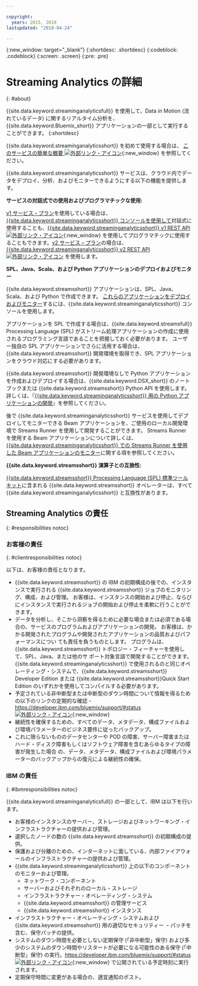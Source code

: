 ```yaml
---

copyright:
  years: 2015, 2018
lastupdated: "2018-04-24"

---
```


<!-- Attribute definitions -->
{:new_window: target="_blank"}
{:shortdesc: .shortdesc}
{:codeblock: .codeblock}
{:screen: .screen}
{:pre: .pre}

# Streaming Analytics の詳細
{: #about}

{{site.data.keyword.streaminganalyticsfull}} を使用して、Data in Motion (流れているデータ) に関するリアルタイム分析を、{{site.data.keyword.Bluemix_short}} アプリケーションの一部として実行することができます。
{:shortdesc}

{{site.data.keyword.streaminganalyticsshort}} を初めて使用する場合は、 [このサービスの簡単な概要 ![外部リンク・アイコン](../../icons/launch-glyph.svg "外部リンク・アイコン")](https://developer.ibm.com/streamsdev/docs/streaming-analytics-now-available-bluemix-2/){:new_window} を参照してください。

{{site.data.keyword.streaminganalyticsshort}} サービスは、クラウド内でデータをデプロイ、分析、およびモニターできるようにする以下の機能を提供します。

**サービスの対話式での使用およびプログラマチックな使用:**

[v1 サービス・プラン](/docs/services/StreamingAnalytics/service_plans.html)を使用している場合は、[{{site.data.keyword.streaminganalyticsshort}} コンソールを使用して](/docs/services/StreamingAnalytics/c_streams_console.html)対話式に使用することも、[{{site.data.keyword.streaminganalyticsshort}} v1 REST API ![外部リンク・アイコン](../../icons/launch-glyph.svg "外部リンク・アイコン")](https://console.bluemix.net/apidocs/220){:new_window} を使用してプログラマチックに使用することもできます。[v2 サービス・プラン](/docs/services/StreamingAnalytics/service_plans.html)の場合は、[{{site.data.keyword.streaminganalyticsshort}} v2 REST API ![外部リンク・アイコン](../../icons/launch-glyph.svg "外部リンク・アイコン")](https://console.bluemix.net/apidocs/1939) を使用します。

**SPL、Java、Scala、および Python アプリケーションのデプロイおよびモニター**

{{site.data.keyword.streamsshort}} アプリケーションは、SPL、Java、Scala、および Python で作成できます。 [これらのアプリケーションをデプロイおよびモニター](/docs/services/StreamingAnalytics/t_deploytocloud.html)するには、{{site.data.keyword.streaminganalyticsshort}} コンソールを使用します。

アプリケーションを SPL で作成する場合は、{{site.data.keyword.streamsfull}} Processing Language (SPL) がストリーム処理アプリケーションの作成に使用されるプログラミング言語であることを把握しておく必要があります。 ユーザー独自の SPL アプリケーションでさらに活用する場合は、{{site.data.keyword.streamsshort}} 開発環境を取得でき、SPL アプリケーションをクラウド対応にする必要があります。

{{site.data.keyword.streamsshort}} 開発環境なしで Python アプリケーションを作成およびデプロイする場合は、{{site.data.keyword.DSX_short}} のノートブックまたは {{site.data.keyword.streamsshort}} Python API を使用します。詳しくは、『[{{site.data.keyword.streaminganalyticsshort}} 用の Python アプリケーションの開発](/docs/services/StreamingAnalytics/t_develop_apps_python.html)』を参照してください。

後で {{site.data.keyword.streaminganalyticsshort}} サービスを使用してデプロイしてモニターできる Beam アプリケーションを、ご使用のローカル開発環境で Streams Runner を使用して開発することができます。 Streams Runner を使用する Beam アプリケーションについて詳しくは、[{{site.data.keyword.streaminganalyticsshort}} での Streams Runner を使用した Beam アプリケーションのモニター](docs/services/StreamingAnalytics/gs_beamrunner.html)に関する項を参照してください。


**{{site.data.keyword.streamsshort}} 演算子との互換性:**

[{{site.data.keyword.streamsshort}} Processing Language (SPL) 標準ツールキット](/docs/services/StreamingAnalytics/compatible_toolkits.html)に含まれる {{site.data.keyword.streamsshort}} オペレーターは、すべて {{site.data.keyword.streaminganalyticsshort}} と互換性があります。

## Streaming Analytics の責任
{: #responsibilities notoc}

### お客様の責任
{: #clientresponsibilities notoc}

以下は、お客様の責任となります。

* {{site.data.keyword.streamsshort}} の IBM の初期構成の後での、インスタンスで実行される
{{site.data.keyword.streamsshort}} ジョブのモニタリング、構成、および管理。 お客様は、インスタンスの開始および停止、ならびにインスタンスで実行されるジョブの開始および停止を柔軟に行うことができます。
* データを分析し、そこから洞察を得るために必要な場合または必須である場合の、サービスのプログラムおよびアプリケーションの開発。 お客様は、かかる開発されたプログラムや開発されたアプリケーションの品質およびパフォーマンスについ
ても責任を負うものとします。 プログラムは、{{site.data.keyword.streamsshort}} トポロジー・フィーチャーを使用して、SPL、Java、または他のサ
ポート対象言語で開発することができます。 {{site.data.keyword.streaminganalyticsshort}} で使用されるのと同じオペレーティング・システムで、{{site.data.keyword.streamsshort}} Developer Edition または {{site.data.keyword.streamsshort}}Quick Start Edition のいずれかを使用してコンパイルする必要があります。
* 予定されている非中断型または中断型のダウン時間について情報を得るための以下のリンクの定期的な確認 - [https://developer.ibm.com/bluemix/support/#status ![外部リンク・アイコン](../../icons/launch-glyph.svg "外部リンク・アイコン")](https://developer.ibm.com/bluemix/support/#status){:new_window}  
* 継続性を確保するための、すべてのデータ、メタデータ、構成ファイルおよび環境パラメーターのビジネス要件に従ったバックアップ。
* これに限らないもののデータセンターや POD の障害、サーバー障害またはハード・ディスク障害もしくはソフトウェア障害を含むあらゆるタイプの障害が発生した場合
の、データ、メタデータ、構成ファイルおよび環境パラメーターのバックアップからの復元による継続性の確保。

### IBM の責任
{: #ibmresponsibilities notoc}

{{site.data.keyword.streaminganalyticsfull}} の一部として、IBM は以下を行います。

* お客様のインスタンスのサーバー、ストレージおよびネットワーキング・インフラストラクチャーの提供および管理。
* 選択したノードの数の {{site.data.keyword.streamsshort}} の初期構成の提供。
* 保護および分離のための、インターネットに面している、内部ファイアウォールのインフラストラクチャーの提供および管理。
* {{site.data.keyword.streaminganalyticsshort}} 上の以下のコンポーネントのモニターおよび管理。
	* ネットワーク・コンポーネント
	* サーバーおよびそれぞれのローカル・ストレージ
	* インフラストラクチャー・オペレーティング・システム
	* {{site.data.keyword.streamsshort}} の管理サービス
	* {{site.data.keyword.streamsshort}} インスタンス
* インフラストラクチャー・オペレーティング・システムおよび {{site.data.keyword.streamsshort}} 用の適切なセキュリティー
・パッチを含む、保守パッチの提供。
* システムのダウン時間を必要としない定期保守 (「非中断型」保守) および多少のシステムのダウン時間やリスタートが必要になる可能性のある保守 (「中断型」保守) の実行。[https://developer.ibm.com/bluemix/support/#status ![外部リンク・アイコン](../../icons/launch-glyph.svg "外部リンク・アイコン")](https://developer.ibm.com/bluemix/support/#status){:new_window} で公開されている予定時刻に実行されます。
* 定期保守時間に変更がある場合の、適宜通知のポスト。
